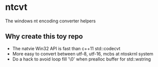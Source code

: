 # ntcvt
The windows nt encoding converter helpers

## Why create this toy repo
* The natvie Win32 API is fast than c++11 std::codecvt
* More easy to convert between utf-8, utf-16, mcbs at ntoskrnl system
* Do a hack to avoid loop fill '\0' when prealloc buffer for std::wstring
